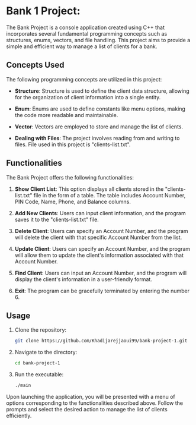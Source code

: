 # Bank 1 Project:

The Bank Project is a console application created using C++ that incorporates several fundamental programming concepts such as structures, enums, vectors, and file handling. This project aims to provide a simple and efficient way to manage a list of clients for a bank.

## Concepts Used

The following programming concepts are utilized in this project:

- **Structure**: Structure is used to define the client data structure, allowing for the organization of client information into a single entity.

- **Enum**: Enums are used to define constants like menu options, making the code more readable and maintainable.

- **Vector**: Vectors are employed to store and manage the list of clients.

- **Dealing with Files**: The project involves reading from and writing to files. File used in this project is "clients-list.txt".

## Functionalities

The Bank Project offers the following functionalities:

1. **Show Client List**: This option displays all clients stored in the "clients-list.txt" file in the form of a table. The table includes Account Number, PIN Code, Name, Phone, and Balance columns.

2. **Add New Clients**: Users can input client information, and the program saves it to the "clients-list.txt" file.

3. **Delete Client**: Users can specify an Account Number, and the program will delete the client with that specific Account Number from the list.

4. **Update Client**: Users can specify an Account Number, and the program will allow them to update the client's information associated with that Account Number.

5. **Find Client**: Users can input an Account Number, and the program will display the client's information in a user-friendly format.

6. **Exit**: The program can be gracefully terminated by entering the number 6.

## Usage

1. Clone the repository:

   ```bash
   git clone https://github.com/Khadijarejjaoui99/bank-project-1.git

   ```

2. Navigate to the directory:
   ```bash
   cd bank-project-1
   ```
3. Run the executable:

   ```bash
   ./main

   ```

Upon launching the application, you will be presented with a menu of options corresponding to the functionalities described above. Follow the prompts and select the desired action to manage the list of clients efficiently.
